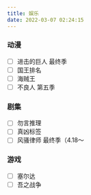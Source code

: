 ```yaml
---
title: 娱乐
date: 2022-03-07 02:24:15
---
```

### 动漫
- [ ] 进击的巨人 最终季
- [ ] 国王排名
- [ ] 海贼王
- [ ] 不良人 第五季
### 剧集
- [ ] 勿言推理
- [ ] 真凶标签
- [ ] 风骚律师 最终季（4.18～
### 游戏
- [ ] 塞尔达
- [ ] 吾之战争